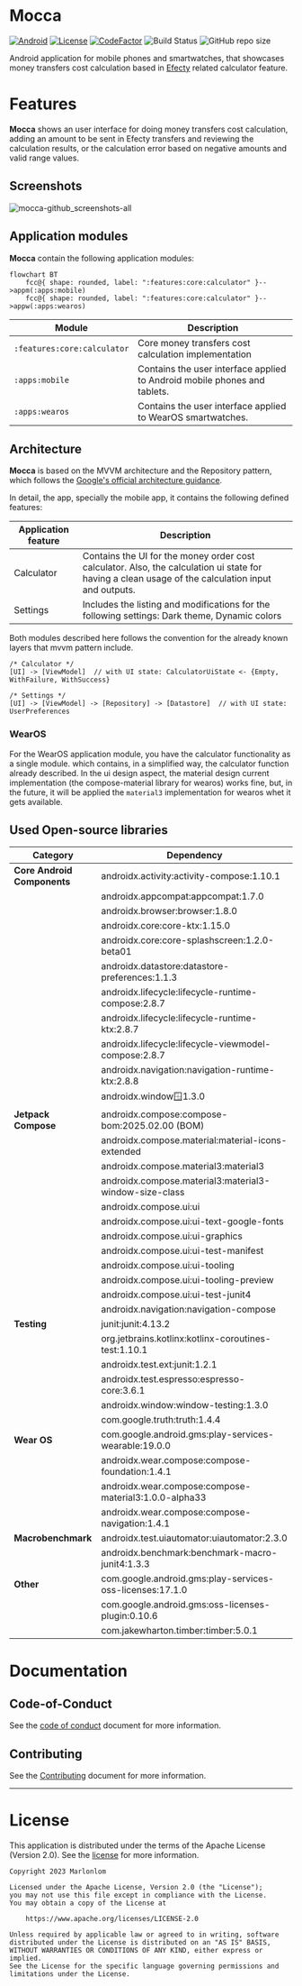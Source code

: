 # Mocca

[![Android](https://img.shields.io/badge/API-33%2B-blue?logo=android-studio)]()
[![License](https://img.shields.io/badge/License-Apache_2.0-blue.svg)](https://opensource.org/licenses/Apache-2.0)
[![CodeFactor](https://www.codefactor.io/repository/github/marlonlom/mocca/badge/main)](https://www.codefactor.io/repository/github/marlonlom/mocca/overview/main)
![Build Status](https://img.shields.io/github/actions/workflow/status/marlonlom/mocca/build.yml)
![GitHub repo size](https://img.shields.io/github/repo-size/marlonlom/mocca)

Android application for mobile phones and smartwatches, that showcases money transfers cost calculation based in [Efecty](https://www.efecty.com.co/web/giros-nacionales) related calculator feature.

# Features

**Mocca** shows an user interface for doing money transfers cost calculation, adding an amount to be sent in Efecty transfers and reviewing the calculation results, or the calculation error based on negative amounts and valid range values.

## Screenshots

![mocca-github_screenshots-all](https://github.com/marlonlom/mocca/assets/1868030/e6df18fe-60e0-4b4d-9939-8ed519aed88c)

## Application modules

**Mocca** contain the following application modules:

```mermaid
flowchart BT
    fcc@{ shape: rounded, label: ":features:core:calculator" }-->appm(:apps:mobile)
    fcc@{ shape: rounded, label: ":features:core:calculator" }-->appw(:apps:wearos)
```

| Module                      | Description                                                               |
|-----------------------------|---------------------------------------------------------------------------|
| `:features:core:calculator` | Core money transfers cost calculation implementation                      |
| `:apps:mobile`              | Contains the user interface applied to Android mobile phones and tablets. |
| `:apps:wearos`              | Contains the user interface applied to WearOS smartwatches.               |

## Architecture

**Mocca** is based on the MVVM architecture and the Repository pattern, which follows the [Google's official architecture guidance](https://developer.android.com/topic/architecture).

In detail, the app, specially the mobile app, it contains the following defined features:

| Application feature | Description                                                                                                                                        |
|---------------------|----------------------------------------------------------------------------------------------------------------------------------------------------|
| Calculator          | Contains the UI for the money order cost calculator. Also, the calculation ui state for having a clean usage of the calculation input and outputs. |
| Settings            | Includes the listing and modifications for the following settings: Dark theme, Dynamic colors                                                      |

Both modules described here follows the convention for the already known layers that mvvm pattern include.

```
/* Calculator */
[UI] -> [ViewModel]  // with UI state: CalculatorUiState <- {Empty, WithFailure, WithSuccess}

/* Settings */
[UI] -> [ViewModel] -> [Repository] -> [Datastore]  // with UI state: UserPreferences

```


### WearOS

For the WearOS application module, you have the calculator functionality as a single module. which contains, in a simplified way, the calculator function already described.
In the ui design aspect, the material design current implementation (the compose-material library for wearos) works fine, but, in the future, it will be applied the `material3` implementation for wearos whet it gets available.

## Used Open-source libraries


| Category                     | Dependency                                     |
| ---------------------------- | ---------------------------------------------- |
| **Core Android Components** | androidx.activity:activity-compose:1.10.1       |
|                              | androidx.appcompat:appcompat:1.7.0             |
|                              | androidx.browser:browser:1.8.0                 |
|                              | androidx.core:core-ktx:1.15.0                  |
|                              | androidx.core:core-splashscreen:1.2.0-beta01   |
|                              | androidx.datastore:datastore-preferences:1.1.3 |
|                              | androidx.lifecycle:lifecycle-runtime-compose:2.8.7 |
|                              | androidx.lifecycle:lifecycle-runtime-ktx:2.8.7   |
|                              | androidx.lifecycle:lifecycle-viewmodel-compose:2.8.7 |
|                              | androidx.navigation:navigation-runtime-ktx:2.8.8 |
|                              | androidx.window:window:1.3.0                     |
| **Jetpack Compose** | androidx.compose:compose-bom:2025.02.00 (BOM)  |
|                              | androidx.compose.material:material-icons-extended |
|                              | androidx.compose.material3:material3           |
|                              | androidx.compose.material3:material3-window-size-class |
|                              | androidx.compose.ui:ui                          |
|                              | androidx.compose.ui:ui-text-google-fonts       |
|                              | androidx.compose.ui:ui-graphics                |
|                              | androidx.compose.ui:ui-test-manifest           |
|                              | androidx.compose.ui:ui-tooling                 |
|                              | androidx.compose.ui:ui-tooling-preview         |
|                              | androidx.compose.ui:ui-test-junit4             |
|                              | androidx.navigation:navigation-compose        |
| **Testing** | junit:junit:4.13.2                            |
|                              | org.jetbrains.kotlinx:kotlinx-coroutines-test:1.10.1 |
|                              | androidx.test.ext:junit:1.2.1                  |
|                              | androidx.test.espresso:espresso-core:3.6.1      |
|                              | androidx.window:window-testing:1.3.0            |
|                              | com.google.truth:truth:1.4.4                   |
| **Wear OS** | com.google.android.gms:play-services-wearable:19.0.0 |
|                              | androidx.wear.compose:compose-foundation:1.4.1   |
|                              | androidx.wear.compose:compose-material3:1.0.0-alpha33 |
|                              | androidx.wear.compose:compose-navigation:1.4.1  |
| **Macrobenchmark** | androidx.test.uiautomator:uiautomator:2.3.0     |
|                              | androidx.benchmark:benchmark-macro-junit4:1.3.3 |
| **Other** | com.google.android.gms:play-services-oss-licenses:17.1.0 |
|                              | com.google.android.gms:oss-licenses-plugin:0.10.6 |
|                              | com.jakewharton.timber:timber:5.0.1             |


# Documentation

## Code-of-Conduct

See the [code of conduct](CODE_OF_CONDUCT.md) document for more information.

## Contributing

See the [Contributing](CONTRIBUTING.md) document for more information.

<hr/>

# License

This application is distributed under the terms of the Apache License (Version 2.0). See the [license](LICENSE) for more
information.

```
Copyright 2023 Marlonlom

Licensed under the Apache License, Version 2.0 (the "License");
you may not use this file except in compliance with the License.
You may obtain a copy of the License at

    https://www.apache.org/licenses/LICENSE-2.0

Unless required by applicable law or agreed to in writing, software
distributed under the License is distributed on an "AS IS" BASIS,
WITHOUT WARRANTIES OR CONDITIONS OF ANY KIND, either express or implied.
See the License for the specific language governing permissions and
limitations under the License.
```
